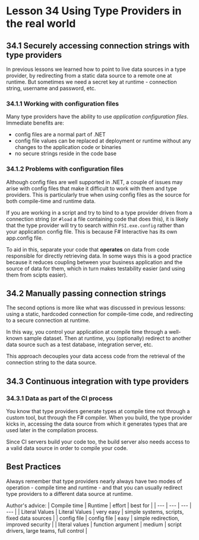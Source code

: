 # Lesson 34 Using Type Providers in the real world
## 34.1 Securely accessing connection strings with type providers
In previous lessons we learned how to point to live data sources in a type provider, by redirecting from a static data source to a remote one at runtime.
But sometimes we need a secret key at runtime - connection string, username and password, etc.

### 34.1.1 Working with configuration files
Many type providers have the ability to use _application configuration files_.
Immediate benefits are:
- config files are a normal part of .NET
- config file values can be replaced at deployment or runtime without any changes to the application code or binaries
- no secure strings reside in the code base

### 34.1.2 Problems with configuration files
Although config files are well supported in .NET, a couple of issues may arise with config files that make it difficult to work with them and type providers.
This is particularly true when using config files as the source for both compile-time and runtime data.

If you are working in a script and try to bind to a type provider driven from a connection string (or `#load` a file containing code that does this), it is likely that the type provider will try to search within `FSI.exe.config` rather than your application config file.
This is because F# Interactive has its own app.config file.

To aid in this, separate your code that __operates__ on data from code responsible for directly retrieving data.
In some ways this is a good practice because it reduces coupling between your business application and the source of data for them, which in turn makes testability easier (and using them from scipts easier).

## 34.2 Manually passing connection strings
The second options is more like what was discussed in previous lessons: using a static, hardcoded connection for compile-time code, and redirecting to a secure connection at runtime.

In this way, you control your application at compile time through a well-known sample dataset.
Then at runtime, you (optionally) redirect to another data source such as a test database, integration server, etc.

This approach decouples your data access code from the retrieval of the connection string to the data source.

## 34.3 Continuous integration with type providers
### 34.3.1 Data as part of the CI process
You know that type providers generate types at compile time not through a custom tool, but through the F# compiler.
When you build, the type provider kicks in, accessing the data source from which it generates types that are used later in the compilation process.

Since CI servers build your code too, the build server also needs access to a valid data source in order to compile your code.

## Best Practices
Always remember that type providers nearly always have two modes of operation - compile time and runtime - and that you can usually redirect type providers to a different data source at runtime.

Author's advice:
| Compile time | Runtime | effort | best for |
| --- | --- | --- | --- |
| Literal Values | Literal Values | very easy | simple systems, scripts, fixed data sources |
| config file | config file | easy | simple redirection, improved security |
| literal values | function argument | medium | script drivers,  large teams, full control |